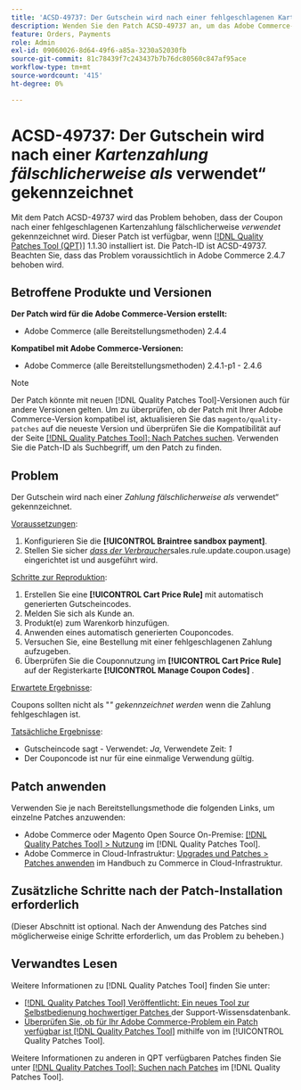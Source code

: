```yaml
---
title: 'ACSD-49737: Der Gutschein wird nach einer fehlgeschlagenen Kartenzahlung fälschlicherweise als verwendet gekennzeichnet'
description: Wenden Sie den Patch ACSD-49737 an, um das Adobe Commerce-Problem zu beheben, bei dem der Coupon nach einer fehlgeschlagenen Kartenzahlung fälschlicherweise als verwendet gekennzeichnet ist.
feature: Orders, Payments
role: Admin
exl-id: 09060026-8d64-49f6-a85a-3230a52030fb
source-git-commit: 81c78439f7c243437b7b76dc80560c847af95ace
workflow-type: tm+mt
source-wordcount: '415'
ht-degree: 0%

---
```


# ACSD-49737: Der Gutschein wird nach einer *Kartenzahlung fälschlicherweise als* verwendet“ gekennzeichnet

Mit dem Patch ACSD-49737 wird das Problem behoben, dass der Coupon nach einer fehlgeschlagenen Kartenzahlung fälschlicherweise *verwendet* gekennzeichnet wird. Dieser Patch ist verfügbar, wenn [[!DNL Quality Patches Tool (QPT)]](https://experienceleague.adobe.com/de/docs/commerce-knowledge-base/kb/announcements/commerce-announcements/magento-quality-patches-released-new-tool-to-self-serve-quality-patches) 1.1.30 installiert ist. Die Patch-ID ist ACSD-49737. Beachten Sie, dass das Problem voraussichtlich in Adobe Commerce 2.4.7 behoben wird.

## Betroffene Produkte und Versionen

**Der Patch wird für die Adobe Commerce-Version erstellt:**

* Adobe Commerce (alle Bereitstellungsmethoden) 2.4.4

**Kompatibel mit Adobe Commerce-Versionen:**

* Adobe Commerce (alle Bereitstellungsmethoden) 2.4.1-p1 - 2.4.6

>[!NOTE]
>
>Der Patch könnte mit neuen [!DNL Quality Patches Tool]-Versionen auch für andere Versionen gelten. Um zu überprüfen, ob der Patch mit Ihrer Adobe Commerce-Version kompatibel ist, aktualisieren Sie das `magento/quality-patches` auf die neueste Version und überprüfen Sie die Kompatibilität auf der Seite [[!DNL Quality Patches Tool]: Nach Patches suchen](https://experienceleague.adobe.com/tools/commerce-quality-patches/index.html?lang=de). Verwenden Sie die Patch-ID als Suchbegriff, um den Patch zu finden.

## Problem

Der Gutschein wird nach einer *Zahlung fälschlicherweise als* verwendet“ gekennzeichnet.

<u>Voraussetzungen</u>:

1. Konfigurieren Sie die **[!UICONTROL Braintree sandbox payment]**.
1. Stellen Sie sicher [*dass der Verbraucher*](https://experienceleague.adobe.com/docs/commerce-operations/configuration-guide/message-queues/consumers.html?lang=de)sales.rule.update.coupon.usage) eingerichtet ist und ausgeführt wird.

<u>Schritte zur Reproduktion</u>:

1. Erstellen Sie eine **[!UICONTROL Cart Price Rule]** mit automatisch generierten Gutscheincodes.
1. Melden Sie sich als Kunde an.
1. Produkt(e) zum Warenkorb hinzufügen.
1. Anwenden eines automatisch generierten Couponcodes.
1. Versuchen Sie, eine Bestellung mit einer fehlgeschlagenen Zahlung aufzugeben.
1. Überprüfen Sie die Couponnutzung im **[!UICONTROL Cart Price Rule]** auf der Registerkarte **[!UICONTROL Manage Coupon Codes]** .

<u>Erwartete Ergebnisse</u>:

Coupons sollten nicht als &quot;*&quot; gekennzeichnet werden* wenn die Zahlung fehlgeschlagen ist.

<u>Tatsächliche Ergebnisse</u>:

* Gutscheincode sagt - Verwendet: *Ja*, Verwendete Zeit: *1*
* Der Couponcode ist nur für eine einmalige Verwendung gültig.

## Patch anwenden

Verwenden Sie je nach Bereitstellungsmethode die folgenden Links, um einzelne Patches anzuwenden:

* Adobe Commerce oder Magento Open Source On-Premise: [[!DNL Quality Patches Tool] > Nutzung](/help/tools/quality-patches-tool/usage.md) im [!DNL Quality Patches Tool].
* Adobe Commerce in Cloud-Infrastruktur: [Upgrades und Patches > Patches anwenden](https://experienceleague.adobe.com/docs/commerce-cloud-service/user-guide/develop/upgrade/apply-patches.html?lang=de) im Handbuch zu Commerce in Cloud-Infrastruktur.

## Zusätzliche Schritte nach der Patch-Installation erforderlich

(Dieser Abschnitt ist optional. Nach der Anwendung des Patches sind möglicherweise einige Schritte erforderlich, um das Problem zu beheben.) 

## Verwandtes Lesen

Weitere Informationen zu [!DNL Quality Patches Tool] finden Sie unter:

* [[!DNL Quality Patches Tool] Veröffentlicht: Ein neues Tool zur Selbstbedienung hochwertiger Patches ](https://experienceleague.adobe.com/de/docs/commerce-knowledge-base/kb/announcements/commerce-announcements/magento-quality-patches-released-new-tool-to-self-serve-quality-patches) der Support-Wissensdatenbank.
* [Überprüfen Sie, ob für Ihr Adobe Commerce-Problem ein Patch verfügbar ist [!DNL Quality Patches Tool]](/help/tools/quality-patches-tool/patches-available-in-qpt/check-patch-for-magento-issue-with-magento-quality-patches.md) mithilfe von im [!UICONTROL Quality Patches Tool].


Weitere Informationen zu anderen in QPT verfügbaren Patches finden Sie unter [[!DNL Quality Patches Tool]: Suchen nach Patches](https://experienceleague.adobe.com/tools/commerce-quality-patches/index.html?lang=de) im [!DNL Quality Patches Tool].
